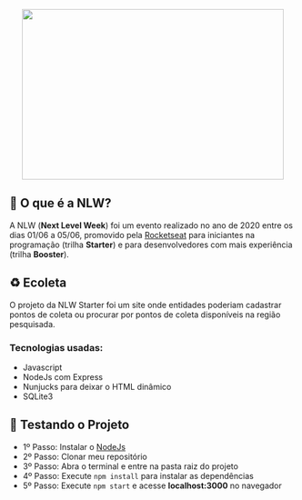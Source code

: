<p align="center">
  <img width="460" height="300" src="https://raw.githubusercontent.com/Felipeln/NLW-Starter/8e1d2610b793e87b61dbd61b07b77716c23fda21/_github/logo.svg">
</p>
 
 <h2>🚀 O que é a NLW?</h2>
 <p>A NLW (<strong>Next Level Week</strong>) foi um evento realizado no ano de 2020 entre os dias 01/06 a 05/06, promovido pela <a href="https://www.youtube.com/rocketseat">Rocketseat</a> para iniciantes na programação (trilha <strong>Starter</strong>) e para desenvolvedores com mais experiência (trilha <strong>Booster</strong>).</p>
 
 <h2>♻ Ecoleta</h2>
 <p>O projeto da NLW Starter foi um site onde entidades poderiam cadastrar pontos de coleta ou procurar por pontos de coleta disponíveis na região pesquisada.</p>
 <h3>Tecnologias usadas:</h3>
 <ul>
  <li>Javascript</li>
  <li>NodeJs com Express</li>
  <li>Nunjucks para deixar o HTML dinâmico</li>
  <li>SQLite3</li>
 </ul>
 
 <h2>🏁 Testando o Projeto</h2>
 <ul>
 <li>1º Passo: Instalar o <a href="https://nodejs.org/en/download/">NodeJs</a></li>
 <li>2º Passo: Clonar meu repositório</li>
 <li>3º Passo: Abra o terminal e entre na pasta raiz do projeto</li>
 <li>4º Passo: Execute <code>npm install</code> para instalar as dependências</li>
 <li>5º Passo: Execute <code>npm start</code> e acesse <strong>localhost:3000</strong> no navegador</li>
 </ul>
